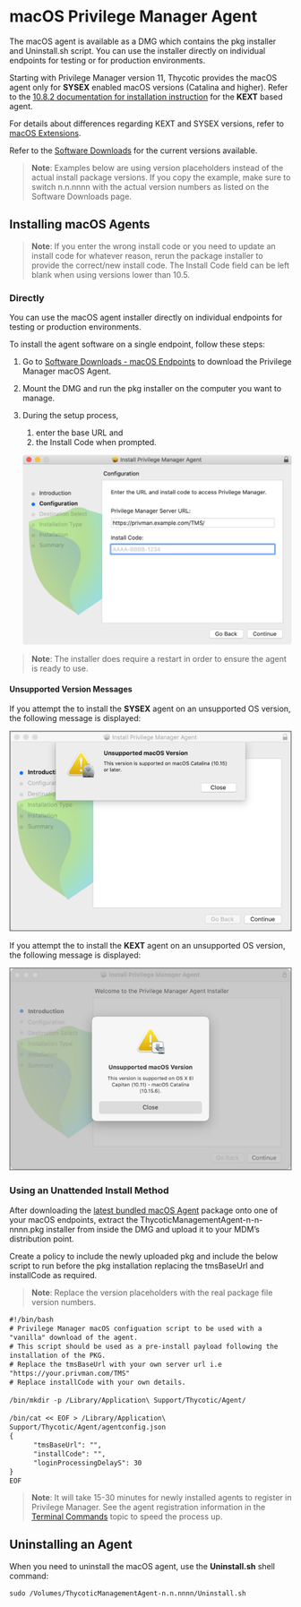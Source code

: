 [title]: # (macOS Agents)
[tags]: # (endpoint,installation,registration)
[priority]: # (2)

# macOS Privilege Manager Agent

The macOS agent is available as a DMG which contains the pkg installer and Uninstall.sh script. You can use the installer directly on individual endpoints for testing or for production environments.

Starting with Privilege Manager version 11, Thycotic provides the macOS agent only for __SYSEX__ enabled macOS versions (Catalina and higher). Refer to the [10.8.2 documentation for installation instruction](https://docs.thycotic.com/privman/10.8.2/install/agents/agent-inst-mac.md) for the __KEXT__ based agent.

For details about differences regarding KEXT and SYSEX versions, refer to [macOS Extensions](../../../platforms/macOS/mac-kexts.md).

Refer to the [Software Downloads](../../sw-downloads.md) for the current versions available.

>**Note**: Examples below are using version placeholders instead of the actual install package versions. If you copy the example, make sure to switch n.n.nnnn with the actual version numbers as listed on the Software Downloads page.

## Installing macOS Agents

>**Note**:
>If you enter the wrong install code or you need to update an install code for whatever reason, rerun the package installer to provide the correct/new install code.
>The Install Code field can be left blank when using versions lower than 10.5.

### Directly

You can use the macOS agent installer directly on individual endpoints for testing or production environments.

To install the agent software on a single endpoint, follow these steps:

1. Go to [Software Downloads - macOS Endpoints](../../sw-downloads.md#macos_endpoints) to download the Privilege Manager macOS Agent.
1. Mount the DMG and run the pkg installer on the computer you want to manage.
1. During the setup process,
   1. enter the base URL and
   1. the Install Code when prompted.​

   ![Mac Agent Install Code field](../images/mac/install-code.png "Mac Agent Install Code field")

>**Note**: The installer does require a restart in order to ensure the agent is ready to use.

#### Unsupported Version Messages

If you attempt the to install the __SYSEX__ agent on an unsupported OS version, the following message is displayed:

![sysex error](../images/sysex-msg.png "Agent install message if SYSEX agent version is installed on unsupported OS version")

If you attempt the to install the __KEXT__ agent on an unsupported OS version, the following message is displayed:

![kext error](../images/kext-msg.png "Agent install message if KEXT agent version is installed on unsupported OS version")

### Using an Unattended Install Method

After downloading the [latest bundled macOS Agent](../../sw-downloads.md#macos_endpoints) package onto one of your macOS endpoints, extract the ThycoticManagementAgent-n-n-nnnn.pkg installer from inside the DMG and upload it to your MDM’s distribution point.

Create a policy to include the newly uploaded pkg and include the below script to run before the pkg installation replacing the tmsBaseUrl and installCode as required. 

>**Note**: Replace the version placeholders with the real package file version numbers.

```shell
#!/bin/bash
# Privilege Manager macOS configuation script to be used with a "vanilla" download of the agent.
# This script should be used as a pre-install payload following the installation of the PKG.
# Replace the tmsBaseUrl with your own server url i.e "https://your.privman.com/TMS"
# Replace installCode with your own details.

/bin/mkdir -p /Library/Application\ Support/Thycotic/Agent/

/bin/cat << EOF > /Library/Application\ Support/Thycotic/Agent/agentconfig.json
{
      "tmsBaseUrl": "",
      "installCode": "",
      "loginProcessingDelayS": 30
}
EOF
```

>**Note**:
>It will take 15-30 minutes for newly installed agents to register in Privilege Manager. See the agent registration information in the [Terminal Commands](../../../agents/macOS/terminal.md) topic to speed the process up.

## Uninstalling an Agent

When you need to uninstall the macOS agent, use the __Uninstall.sh__ shell command:

```shell
sudo /Volumes/ThycoticManagementAgent-n.n.nnnn/Uninstall.sh
```
